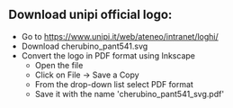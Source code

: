 ## Download unipi official logo:
- Go to https://www.unipi.it/web/ateneo/intranet/loghi/ 
- Download cherubino_pant541.svg
- Convert the logo in PDF format using Inkscape
    - Open the file
    - Click on File -> Save a Copy
    - From the drop-down list select PDF format
    - Save it with the name 'cherubino_pant541_svg.pdf'